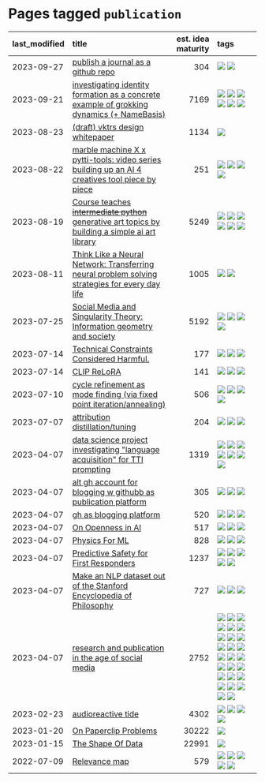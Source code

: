 # Pages tagged `publication`

|last_modified|title|est. idea maturity|tags
|:---|:---|---:|:---|
|2023-09-27|[publish a journal as a github repo](../journal_as_github.md)|304|[![](https://img.shields.io/badge/tag-public_good-fe76cf)](../tags/public_good.md) [![](https://img.shields.io/badge/tag-publication-1eefac)](../tags/publication.md)|
|2023-09-21|[investigating identity formation as a concrete example of grokking dynamics (+ NameBasis)](../identity_grokking_dynamics.md)|7169|[![](https://img.shields.io/badge/tag-alignment-35b163)](../tags/alignment.md) [![](https://img.shields.io/badge/tag-experimental-c4fb38)](../tags/experimental.md) [![](https://img.shields.io/badge/tag-interpretability-49fd1a)](../tags/interpretability.md) [![](https://img.shields.io/badge/tag-publication-1eefac)](../tags/publication.md) [![](https://img.shields.io/badge/tag-safety-11772b)](../tags/safety.md) [![](https://img.shields.io/badge/tag-wip-12f6d5)](../tags/wip.md)|
|2023-08-23|[(draft) vktrs design whitepaper](../vktrs_design_whitepaper.md)|1134|[![](https://img.shields.io/badge/tag-publication-1eefac)](../tags/publication.md)|
|2023-08-22|[marble machine X x pytti-tools: video series building up an AI 4 creatives tool piece by piece](../marble_machine_x_pytti-tools.md)|251|[![](https://img.shields.io/badge/tag-curriculum-83cbca)](../tags/curriculum.md) [![](https://img.shields.io/badge/tag-public_good-fe76cf)](../tags/public_good.md) [![](https://img.shields.io/badge/tag-publication-1eefac)](../tags/publication.md) [![](https://img.shields.io/badge/tag-video_series-b3194)](../tags/video_series.md)|
|2023-08-19|[Course teaches ~~intermediate python~~ generative art topics by building a simple ai art library](../Course_teaches_basic_python_by_building_a_simple_ai_art_library.md)|5249|[![](https://img.shields.io/badge/tag-curriculum-83cbca)](../tags/curriculum.md) [![](https://img.shields.io/badge/tag-education-e33481)](../tags/education.md) [![](https://img.shields.io/badge/tag-from_issue-ea1833)](../tags/from_issue.md) [![](https://img.shields.io/badge/tag-public_good-fe76cf)](../tags/public_good.md) [![](https://img.shields.io/badge/tag-publication-1eefac)](../tags/publication.md) [![](https://img.shields.io/badge/tag-wip-12f6d5)](../tags/wip.md)|
|2023-08-11|[Think Like a Neural Network: Transferring neural problem solving strategies for every day life](../think_like_an_ann.md)|1005|[![](https://img.shields.io/badge/tag-philosophy-96bcc)](../tags/philosophy.md) [![](https://img.shields.io/badge/tag-publication-1eefac)](../tags/publication.md)|
|2023-07-25|[Social Media and Singularity Theory: Information geometry and society](../social_singularities.md)|5192|[![](https://img.shields.io/badge/tag-alignment-35b163)](../tags/alignment.md) [![](https://img.shields.io/badge/tag-information_geometry-1661bc)](../tags/information_geometry.md) [![](https://img.shields.io/badge/tag-philosophy-96bcc)](../tags/philosophy.md) [![](https://img.shields.io/badge/tag-publication-1eefac)](../tags/publication.md)|
|2023-07-14|[Technical Constraints Considered Harmful.](../constraints_considered_hazardous.md)|177|[![](https://img.shields.io/badge/tag-best_practices-a3a5e9)](../tags/best_practices.md) [![](https://img.shields.io/badge/tag-engineering-a682e)](../tags/engineering.md) [![](https://img.shields.io/badge/tag-publication-1eefac)](../tags/publication.md)|
|2023-07-14|[CLIP ReLoRA](../clip_relora.md)|141|[![](https://img.shields.io/badge/tag-experimental-c4fb38)](../tags/experimental.md) [![](https://img.shields.io/badge/tag-open_source-b25b5)](../tags/open_source.md) [![](https://img.shields.io/badge/tag-publication-1eefac)](../tags/publication.md)|
|2023-07-10|[cycle refinement as mode finding (via fixed point iteration/annealing)](../cycle_refinement_as_modefinding.md)|506|[![](https://img.shields.io/badge/tag-experimental-c4fb38)](../tags/experimental.md) [![](https://img.shields.io/badge/tag-publication-1eefac)](../tags/publication.md) [![](https://img.shields.io/badge/tag-text2image-3f9741)](../tags/text2image.md) [![](https://img.shields.io/badge/tag-text2video-c6963e)](../tags/text2video.md)|
|2023-07-07|[attribution distillation/tuning](../attribution_tuning.md)|204|[![](https://img.shields.io/badge/tag-experimental-c4fb38)](../tags/experimental.md) [![](https://img.shields.io/badge/tag-model_compression-ad342b)](../tags/model_compression.md) [![](https://img.shields.io/badge/tag-publication-1eefac)](../tags/publication.md)|
|2023-04-07|[data science project investigating "language acquisition" for TTI prompting](../tti_language_aqcuisition.md)|1319|[![](https://img.shields.io/badge/tag-alignment-35b163)](../tags/alignment.md) [![](https://img.shields.io/badge/tag-dataset-752fd7)](../tags/dataset.md) [![](https://img.shields.io/badge/tag-experimental-c4fb38)](../tags/experimental.md) [![](https://img.shields.io/badge/tag-prompting-dad82b)](../tags/prompting.md) [![](https://img.shields.io/badge/tag-publication-1eefac)](../tags/publication.md) [![](https://img.shields.io/badge/tag-publicgood-35d420)](../tags/publicgood.md) [![](https://img.shields.io/badge/tag-stability-32d44f)](../tags/stability.md)|
|2023-04-07|[alt gh account for blogging w githubb as publication platform](../alt_gh_account_for_blogging.md)|305|[![](https://img.shields.io/badge/tag-MILESTONE_POC-f1c85)](../tags/MILESTONE_POC.md) [![](https://img.shields.io/badge/tag-publication-1eefac)](../tags/publication.md) [![](https://img.shields.io/badge/tag-wip-12f6d5)](../tags/wip.md)|
|2023-04-07|[gh as blogging platform](../gh_as_blogging_platform.md)|520|[![](https://img.shields.io/badge/tag-publication-1eefac)](../tags/publication.md) [![](https://img.shields.io/badge/tag-tooling-92ab1c)](../tags/tooling.md) [![](https://img.shields.io/badge/tag-wip-12f6d5)](../tags/wip.md)|
|2023-04-07|[On Openness in AI](../on_openness_in_ai.md)|517|[![](https://img.shields.io/badge/tag-alignment-35b163)](../tags/alignment.md) [![](https://img.shields.io/badge/tag-publication-1eefac)](../tags/publication.md) [![](https://img.shields.io/badge/tag-publicgood-35d420)](../tags/publicgood.md)|
|2023-04-07|[Physics For ML](../physics_for_ml.md)|828|[![](https://img.shields.io/badge/tag-curriculum-83cbca)](../tags/curriculum.md) [![](https://img.shields.io/badge/tag-education-e33481)](../tags/education.md) [![](https://img.shields.io/badge/tag-publication-1eefac)](../tags/publication.md)|
|2023-04-07|[Predictive Safety for First Responders](../safety-officer.md)|1237|[![](https://img.shields.io/badge/tag-completed-b7fb0)](../tags/completed.md) [![](https://img.shields.io/badge/tag-dataset-752fd7)](../tags/dataset.md) [![](https://img.shields.io/badge/tag-publication-1eefac)](../tags/publication.md) [![](https://img.shields.io/badge/tag-publicgood-35d420)](../tags/publicgood.md) [![](https://img.shields.io/badge/tag-wip-12f6d5)](../tags/wip.md)|
|2023-04-07|[Make an NLP dataset out of the Stanford Encyclopedia of Philosophy](../sep_dataset.md)|727|[![](https://img.shields.io/badge/tag-dataset-752fd7)](../tags/dataset.md) [![](https://img.shields.io/badge/tag-publication-1eefac)](../tags/publication.md) [![](https://img.shields.io/badge/tag-wip-12f6d5)](../tags/wip.md)|
|2023-04-07|[research and publication in the age of social media](../research-and-social.md)|2752|[![](https://img.shields.io/badge/tag-arxiv-b08442)](../tags/arxiv.md) [![](https://img.shields.io/badge/tag-citation-e6ab9)](../tags/citation.md) [![](https://img.shields.io/badge/tag-corrections-abf295)](../tags/corrections.md) [![](https://img.shields.io/badge/tag-credit-97a75e)](../tags/credit.md) [![](https://img.shields.io/badge/tag-curation-29349d)](../tags/curation.md) [![](https://img.shields.io/badge/tag-discoverability-50c04b)](../tags/discoverability.md) [![](https://img.shields.io/badge/tag-discussion-4072a1)](../tags/discussion.md) [![](https://img.shields.io/badge/tag-feed-7c795e)](../tags/feed.md) [![](https://img.shields.io/badge/tag-git-95bed6)](../tags/git.md) [![](https://img.shields.io/badge/tag-git-95bed6)](../tags/git.md) [![](https://img.shields.io/badge/tag-historyofscience-1743a)](../tags/historyofscience.md) [![](https://img.shields.io/badge/tag-mastodon-c92725)](../tags/mastodon.md) [![](https://img.shields.io/badge/tag-openreview-43d799)](../tags/openreview.md) [![](https://img.shields.io/badge/tag-paperswithcode-d548d8)](../tags/paperswithcode.md) [![](https://img.shields.io/badge/tag-platform-98b52b)](../tags/platform.md) [![](https://img.shields.io/badge/tag-publication-1eefac)](../tags/publication.md) [![](https://img.shields.io/badge/tag-reproducibility-7fe3bd)](../tags/reproducibility.md) [![](https://img.shields.io/badge/tag-research-1dc0d1)](../tags/research.md) [![](https://img.shields.io/badge/tag-retractions-4d5a4)](../tags/retractions.md) [![](https://img.shields.io/badge/tag-search-e168be)](../tags/search.md) [![](https://img.shields.io/badge/tag-socialmedia-96f12e)](../tags/socialmedia.md) [![](https://img.shields.io/badge/tag-stackoverflow-5e378d)](../tags/stackoverflow.md) [![](https://img.shields.io/badge/tag-subscription-394ee4)](../tags/subscription.md) [![](https://img.shields.io/badge/tag-transparency-cc5ed7)](../tags/transparency.md) [![](https://img.shields.io/badge/tag-twitter-dd597e)](../tags/twitter.md) [![](https://img.shields.io/badge/tag-validation-e8ae48)](../tags/validation.md)|
|2023-02-23|[audioreactive tide](../audioreactive_tide.md)|4302|[![](https://img.shields.io/badge/tag-animation-f14da)](../tags/animation.md) [![](https://img.shields.io/badge/tag-completed-b7fb0)](../tags/completed.md) [![](https://img.shields.io/badge/tag-experimental-c4fb38)](../tags/experimental.md) [![](https://img.shields.io/badge/tag-publication-1eefac)](../tags/publication.md)|
|2023-01-20|[On Paperclip Problems](../on_paperclip_problems.md)|30222|[![](https://img.shields.io/badge/tag-publication-1eefac)](../tags/publication.md)|
|2023-01-15|[The Shape Of Data](../the_shape_of_data.md)|22991|[![](https://img.shields.io/badge/tag-publication-1eefac)](../tags/publication.md)|
|2022-07-09|[Relevance map](../Relevance_map.md)|579|[![](https://img.shields.io/badge/tag-meta-9c3a4a)](../tags/meta.md) [![](https://img.shields.io/badge/tag-prompting-dad82b)](../tags/prompting.md) [![](https://img.shields.io/badge/tag-publication-1eefac)](../tags/publication.md) [![](https://img.shields.io/badge/tag-stability-32d44f)](../tags/stability.md) [![](https://img.shields.io/badge/tag-tooling-92ab1c)](../tags/tooling.md)|